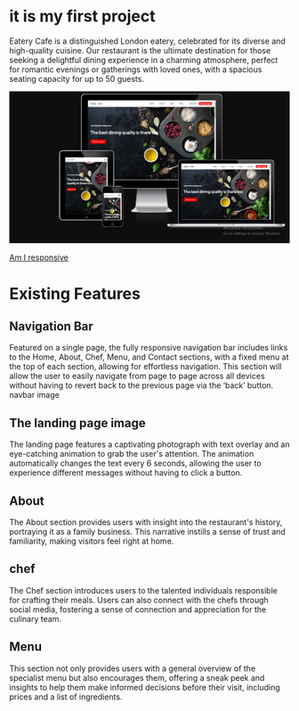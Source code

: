 # it is my first project

Eatery Cafe is a distinguished London eatery, celebrated for its diverse and high-quality cuisine. Our restaurant is the ultimate destination for those seeking a delightful dining experience in a charming atmosphere, perfect for romantic evenings or gatherings with loved ones, with a spacious seating capacity for up to 50 guests.

![Am I responsive](./assets/images/Responsive.png)

[Am I responsive](https://ui.dev/amiresponsive?url=https://saba-baroughi.github.io/Final-Project-CI/)

# Existing Features

## Navigation Bar

Featured on a single page, the fully responsive navigation bar includes links to the Home, About, Chef, Menu, and Contact sections, with a fixed menu at the top of each section, allowing for effortless navigation.
This section will allow the user to easily navigate from page to page across all devices without having to revert back to the previous page via the ‘back’ button.
navbar image

## The landing page image

The landing page features a captivating photograph with text overlay and an eye-catching animation to grab the user's attention. The animation automatically changes the text every 6 seconds, allowing the user to experience different messages without having to click a button.

## About

The About section provides users with insight into the restaurant's history, portraying it as a family business. This narrative instills a sense of trust and familiarity, making visitors feel right at home.

## chef

The Chef section introduces users to the talented individuals responsible for crafting their meals. Users can also connect with the chefs through social media, fostering a sense of connection and appreciation for the culinary team.

## Menu

This section not only provides users with a general overview of the specialist menu but also encourages them, offering a sneak peek and insights to help them make informed decisions before their visit, including prices and a list of ingredients.
